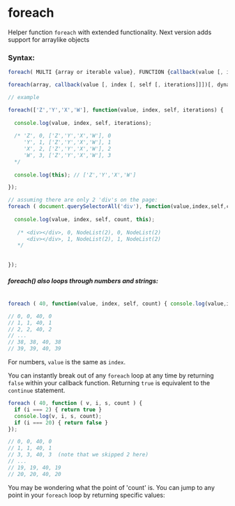 # foreach
Helper function `foreach` with extended functionality.
Next version adds support for arraylike objects

### Syntax: 
```javascript
foreach( MULTI {array or iterable value}, FUNCTION {callback(value [, index, [, self [, iterations]]]){} }, BOOLEAN {use_dynamic_length}, MULTI {modify_this_scope});
```

```javascript
foreach(array, callback(value [, index [, self [, iterations]]])[, dynamiclength][, thisArg]);

// example

foreach(['Z','Y','X','W'], function(value, index, self, iterations) {
  
  console.log(value, index, self, iterations); 
  
  /* 'Z', 0, ['Z','Y','X','W'], 0
     'Y', 1, ['Z','Y','X','W'], 1
     'X', 2, ['Z','Y','X','W'], 2
     'W', 3, ['Z','Y','X','W'], 3
  */
  
  console.log(this); // ['Z','Y','X','W']

});

// assuming there are only 2 'div's on the page:
foreach ( document.querySelectorAll('div'), function(value,index,self,count) {
		
  console.log(value, index, self, count, this);
      
   /* <div></div>, 0, NodeList(2), 0, NodeList(2)
      <div></div>, 1, NodeList(2), 1, NodeList(2)
   */
    
		
});


```

##### foreach() also loops through numbers and strings:

```javascript

foreach ( 40, function(value, index, self, count) { console.log(value,index,self,count); });

// 0, 0, 40, 0 
// 1, 1, 40, 1 
// 2, 2, 40, 2
// ...
// 38, 38, 40, 38
// 39, 39, 40, 39

```
For numbers, `value` is the same as `index`. 

You can instantly break out of any `foreach` loop at any time by returning `false` within your callback function. Returning `true` is equivalent to the `continue` statement.

```javascript
foreach ( 40, function ( v, i, s, count ) {
  if (i === 2) { return true }
  console.log(v, i, s, count);
  if (i === 20) { return false }
});

// 0, 0, 40, 0
// 1, 1, 40, 1  
// 3, 3, 40, 3  (note that we skipped 2 here)
// ...
// 19, 19, 40, 19
// 20, 20, 40, 20
```

You may be wondering what the point of 'count' is. You can jump to any point in your `foreach` loop by returning specific values:
